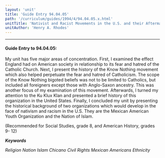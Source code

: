 ```yaml
---
layout: 'unit'
title: 'Guide Entry 94.04.05'
path: '/curriculum/guides/1994/4/94.04.05.x.html'
unitTitle: 'Nativist and Racist Movements in the U.S. and their Aftermath'
unitAuthor: 'Henry A. Rhodes'
---
```


<body>
<hr/>
 <h4>
  Guide Entry to 94.04.05:
 </h4>
 My unit has five major areas of concentration. First, I examined the effect England had on American society in relationship to its fear and hatred of the Catholic Church. Next, I present the history of the Know Nothing movement which also helped perpetuate the fear and hatred of Catholicism. The scope of the Know Nothing bigoted beliefs was not to be limited to Catholics, but included all foreigners except those with Anglo-Saxon ancestry. This was another focus of my examination of this movement. Afterwards, I turned my attention to the Ku Klux Klan and presented a brief history of this organization in the United States. Finally, I concluded my unit by presenting the historical background of two organizations which would develop in the face of nativism and racism in the U.S. They are the Mexican American Youth Organization and the Nation of Islam.
 <p>
  (Recommended for Social Studies, grade 8, and American History, grades 9- 12)
 </p>
<p>
  <b>
   <i>
    Keywords
   </i>
  </b>
  <br/>
 </p>
 <p>
  <i>
   Religion Nation Islam Chicano Civil Rights Mexican Americans Ethnicity
  </i>
 </p>

</body>
